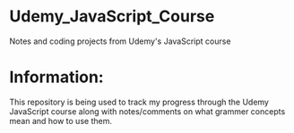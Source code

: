 # Udemy_JavaScript_Course
Notes and coding projects from Udemy's JavaScript course

# Information:
This repository is being used to track my progress through the Udemy JavaScript course along with notes/comments on what grammer concepts mean and how to use them.
